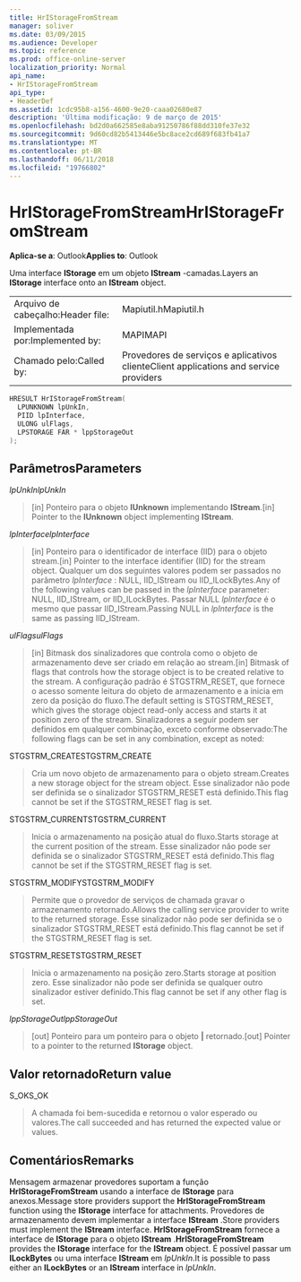```yaml
---
title: HrIStorageFromStream
manager: soliver
ms.date: 03/09/2015
ms.audience: Developer
ms.topic: reference
ms.prod: office-online-server
localization_priority: Normal
api_name:
- HrIStorageFromStream
api_type:
- HeaderDef
ms.assetid: 1cdc95b8-a156-4600-9e20-caaa02680e87
description: 'Última modificação: 9 de março de 2015'
ms.openlocfilehash: bd2d0a662585e8aba91250786f88dd310fe37e32
ms.sourcegitcommit: 9d60cd82b5413446e5bc8ace2cd689f683fb41a7
ms.translationtype: MT
ms.contentlocale: pt-BR
ms.lasthandoff: 06/11/2018
ms.locfileid: "19766802"
---
```

# <a name="hristoragefromstream"></a><span data-ttu-id="e9733-103">HrIStorageFromStream</span><span class="sxs-lookup"><span data-stu-id="e9733-103">HrIStorageFromStream</span></span>

  
  
<span data-ttu-id="e9733-104">**Aplica-se a**: Outlook</span><span class="sxs-lookup"><span data-stu-id="e9733-104">**Applies to**: Outlook</span></span> 
  
<span data-ttu-id="e9733-105">Uma interface **IStorage** em um objeto **IStream** -camadas.</span><span class="sxs-lookup"><span data-stu-id="e9733-105">Layers an **IStorage** interface onto an **IStream** object.</span></span> 
  
|||
|:-----|:-----|
|<span data-ttu-id="e9733-106">Arquivo de cabeçalho:</span><span class="sxs-lookup"><span data-stu-id="e9733-106">Header file:</span></span>  <br/> |<span data-ttu-id="e9733-107">Mapiutil.h</span><span class="sxs-lookup"><span data-stu-id="e9733-107">Mapiutil.h</span></span>  <br/> |
|<span data-ttu-id="e9733-108">Implementada por:</span><span class="sxs-lookup"><span data-stu-id="e9733-108">Implemented by:</span></span>  <br/> |<span data-ttu-id="e9733-109">MAPI</span><span class="sxs-lookup"><span data-stu-id="e9733-109">MAPI</span></span>  <br/> |
|<span data-ttu-id="e9733-110">Chamado pelo:</span><span class="sxs-lookup"><span data-stu-id="e9733-110">Called by:</span></span>  <br/> |<span data-ttu-id="e9733-111">Provedores de serviços e aplicativos cliente</span><span class="sxs-lookup"><span data-stu-id="e9733-111">Client applications and service providers</span></span>  <br/> |
   
```cpp
HRESULT HrIStorageFromStream(
  LPUNKNOWN lpUnkIn,
  PIID lpInterface,
  ULONG ulFlags,
  LPSTORAGE FAR * lppStorageOut
);
```

## <a name="parameters"></a><span data-ttu-id="e9733-112">Parâmetros</span><span class="sxs-lookup"><span data-stu-id="e9733-112">Parameters</span></span>

 <span data-ttu-id="e9733-113">_lpUnkIn_</span><span class="sxs-lookup"><span data-stu-id="e9733-113">_lpUnkIn_</span></span>
  
> <span data-ttu-id="e9733-114">[in] Ponteiro para o objeto **IUnknown** implementando **IStream**.</span><span class="sxs-lookup"><span data-stu-id="e9733-114">[in] Pointer to the **IUnknown** object implementing **IStream**.</span></span> 
    
 <span data-ttu-id="e9733-115">_lpInterface_</span><span class="sxs-lookup"><span data-stu-id="e9733-115">_lpInterface_</span></span>
  
> <span data-ttu-id="e9733-116">[in] Ponteiro para o identificador de interface (IID) para o objeto stream.</span><span class="sxs-lookup"><span data-stu-id="e9733-116">[in] Pointer to the interface identifier (IID) for the stream object.</span></span> <span data-ttu-id="e9733-117">Qualquer um dos seguintes valores podem ser passados no parâmetro _lpInterface_ : NULL, IID_IStream ou IID_ILockBytes.</span><span class="sxs-lookup"><span data-stu-id="e9733-117">Any of the following values can be passed in the  _lpInterface_ parameter: NULL, IID_IStream, or IID_ILockBytes.</span></span> <span data-ttu-id="e9733-118">Passar NULL _lpInterface_ é o mesmo que passar IID_IStream.</span><span class="sxs-lookup"><span data-stu-id="e9733-118">Passing NULL in  _lpInterface_ is the same as passing IID_IStream.</span></span> 
    
 <span data-ttu-id="e9733-119">_ulFlags_</span><span class="sxs-lookup"><span data-stu-id="e9733-119">_ulFlags_</span></span>
  
> <span data-ttu-id="e9733-120">[in] Bitmask dos sinalizadores que controla como o objeto de armazenamento deve ser criado em relação ao stream.</span><span class="sxs-lookup"><span data-stu-id="e9733-120">[in] Bitmask of flags that controls how the storage object is to be created relative to the stream.</span></span> <span data-ttu-id="e9733-121">A configuração padrão é STGSTRM_RESET, que fornece o acesso somente leitura do objeto de armazenamento e a inicia em zero da posição do fluxo.</span><span class="sxs-lookup"><span data-stu-id="e9733-121">The default setting is STGSTRM_RESET, which gives the storage object read-only access and starts it at position zero of the stream.</span></span> <span data-ttu-id="e9733-122">Sinalizadores a seguir podem ser definidos em qualquer combinação, exceto conforme observado:</span><span class="sxs-lookup"><span data-stu-id="e9733-122">The following flags can be set in any combination, except as noted:</span></span>
    
<span data-ttu-id="e9733-123">STGSTRM_CREATE</span><span class="sxs-lookup"><span data-stu-id="e9733-123">STGSTRM_CREATE</span></span> 
  
> <span data-ttu-id="e9733-124">Cria um novo objeto de armazenamento para o objeto stream.</span><span class="sxs-lookup"><span data-stu-id="e9733-124">Creates a new storage object for the stream object.</span></span> <span data-ttu-id="e9733-125">Esse sinalizador não pode ser definida se o sinalizador STGSTRM_RESET está definido.</span><span class="sxs-lookup"><span data-stu-id="e9733-125">This flag cannot be set if the STGSTRM_RESET flag is set.</span></span> 
    
<span data-ttu-id="e9733-126">STGSTRM_CURRENT</span><span class="sxs-lookup"><span data-stu-id="e9733-126">STGSTRM_CURRENT</span></span> 
  
> <span data-ttu-id="e9733-127">Inicia o armazenamento na posição atual do fluxo.</span><span class="sxs-lookup"><span data-stu-id="e9733-127">Starts storage at the current position of the stream.</span></span> <span data-ttu-id="e9733-128">Esse sinalizador não pode ser definida se o sinalizador STGSTRM_RESET está definido.</span><span class="sxs-lookup"><span data-stu-id="e9733-128">This flag cannot be set if the STGSTRM_RESET flag is set.</span></span> 
    
<span data-ttu-id="e9733-129">STGSTRM_MODIFY</span><span class="sxs-lookup"><span data-stu-id="e9733-129">STGSTRM_MODIFY</span></span> 
  
> <span data-ttu-id="e9733-130">Permite que o provedor de serviços de chamada gravar o armazenamento retornado.</span><span class="sxs-lookup"><span data-stu-id="e9733-130">Allows the calling service provider to write to the returned storage.</span></span> <span data-ttu-id="e9733-131">Esse sinalizador não pode ser definida se o sinalizador STGSTRM_RESET está definido.</span><span class="sxs-lookup"><span data-stu-id="e9733-131">This flag cannot be set if the STGSTRM_RESET flag is set.</span></span> 
    
<span data-ttu-id="e9733-132">STGSTRM_RESET</span><span class="sxs-lookup"><span data-stu-id="e9733-132">STGSTRM_RESET</span></span> 
  
> <span data-ttu-id="e9733-133">Inicia o armazenamento na posição zero.</span><span class="sxs-lookup"><span data-stu-id="e9733-133">Starts storage at position zero.</span></span> <span data-ttu-id="e9733-134">Esse sinalizador não pode ser definida se qualquer outro sinalizador estiver definido.</span><span class="sxs-lookup"><span data-stu-id="e9733-134">This flag cannot be set if any other flag is set.</span></span> 
    
 <span data-ttu-id="e9733-135">_lppStorageOut_</span><span class="sxs-lookup"><span data-stu-id="e9733-135">_lppStorageOut_</span></span>
  
> <span data-ttu-id="e9733-136">[out] Ponteiro para um ponteiro para o objeto **|** retornado.</span><span class="sxs-lookup"><span data-stu-id="e9733-136">[out] Pointer to a pointer to the returned **IStorage** object.</span></span> 
    
## <a name="return-value"></a><span data-ttu-id="e9733-137">Valor retornado</span><span class="sxs-lookup"><span data-stu-id="e9733-137">Return value</span></span>

<span data-ttu-id="e9733-138">S_OK</span><span class="sxs-lookup"><span data-stu-id="e9733-138">S_OK</span></span> 
  
> <span data-ttu-id="e9733-139">A chamada foi bem-sucedida e retornou o valor esperado ou valores.</span><span class="sxs-lookup"><span data-stu-id="e9733-139">The call succeeded and has returned the expected value or values.</span></span>
    
## <a name="remarks"></a><span data-ttu-id="e9733-140">Comentários</span><span class="sxs-lookup"><span data-stu-id="e9733-140">Remarks</span></span>

<span data-ttu-id="e9733-141">Mensagem armazenar provedores suportam a função **HrIStorageFromStream** usando a interface de **IStorage** para anexos.</span><span class="sxs-lookup"><span data-stu-id="e9733-141">Message store providers support the **HrIStorageFromStream** function using the **IStorage** interface for attachments.</span></span> <span data-ttu-id="e9733-142">Provedores de armazenamento devem implementar a interface **IStream** .</span><span class="sxs-lookup"><span data-stu-id="e9733-142">Store providers must implement the **IStream** interface.</span></span> <span data-ttu-id="e9733-143">**HrIStorageFromStream** fornece a interface de **IStorage** para o objeto **IStream** .</span><span class="sxs-lookup"><span data-stu-id="e9733-143">**HrIStorageFromStream** provides the **IStorage** interface for the **IStream** object.</span></span> <span data-ttu-id="e9733-144">É possível passar um **ILockBytes** ou uma interface **IStream** em _lpUnkIn_.</span><span class="sxs-lookup"><span data-stu-id="e9733-144">It is possible to pass either an **ILockBytes** or an **IStream** interface in  _lpUnkIn_.</span></span> 
  

